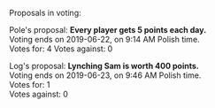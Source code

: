 Proposals in voting:

Pole's proposal: **Every player gets 5 points each day.**  
Voting ends on 2019-06-22, on 9:14 AM Polish time.  
Votes for: 4
Votes against: 0

Log's proposal: **Lynching Sam is worth 400 points.**  
Voting ends on 2019-06-23, on 9:46 AM Polish time.  
Votes for: 1  
Votes against: 0
